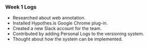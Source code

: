 ### Week 1 Logs

* Researched about web annotation.
* Installed Hypothes.is Google Chrome plug-in.
* Created a new Slack account for the team.
* Contributed by adding Personal Logs to the versioning system.
* Thought about how the system can be implemented.